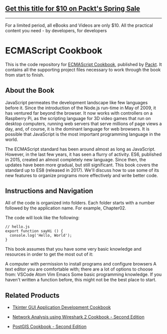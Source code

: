 ## [Get this title for $10 on Packt's Spring Sale](https://www.packt.com/B09047?utm_source=github&utm_medium=packt-github-repo&utm_campaign=spring_10_dollar_2022)
-----
For a limited period, all eBooks and Videos are only $10. All the practical content you need \- by developers, for developers

# ECMAScript Cookbook
This is the code repository for [ECMAScript Cookbook](https://www.packtpub.com/web-development/ecmascript-cookbook?utm_source=github&utm_medium=repository&utm_campaign=9781788628174), published by [Packt](https://www.packtpub.com/?utm_source=github). It contains all the supporting project files necessary to work through the book from start to finish.
## About the Book
JavaScript permeates the development landscape like few languages before it. Since the introduction of the Node.js run-time in May of 2009, it has ventured far beyond the browser. It now works with controllers on a Raspberry Pi, as the scripting language for 3D video games that run on desktop computers, running web servers that serve millions of page views a day, and, of course, it is the dominant language for web browsers. It is possible that JavaScript is the most important programming language in the world.

The ECMAScript standard has been around almost as long as JavaScript. However, in the last few years, it has seen a flurry of activity. ES6, published in 2015, created an almost completely new language. Since then, the updates have been more gradual, but still significant. This book covers the standard up to ES8 (released in 2017). We'll discuss how to use some of its new features to organize programs more effectively and write better code.
## Instructions and Navigation
All of the code is organized into folders. Each folder starts with a number followed by the application name. For example, Chapter02.



The code will look like the following:
```
// hello.js 
export function sayHi () { 
  console.log('Hello, World'); 
} 
```

This book assumes that you have some very basic knowledge and resources in order to get the most out of it:

A computer with permission to install programs and configure browsers
A text editor you are comfortable with; there are a lot of options to choose from:
VSCode
Atom
Vim
Emacs
Some basic programming knowledge. If you haven't written a function before, this might not be the best place to start.

## Related Products
* [Tkinter GUI Application Development Cookbook](https://www.packtpub.com/web-development/tkinter-gui-application-development-cookbook?utm_source=github&utm_medium=repository&utm_campaign=9781788622301)

* [Network Analysis using Wireshark 2 Cookbook - Second Edition](https://www.packtpub.com/networking-and-servers/network-analysis-using-wireshark-2-cookbook-second-edition?utm_source=github&utm_medium=repository&utm_campaign=9781786461674)

* [PostGIS Cookbook - Second Edition](https://www.packtpub.com/application-development/postgis-cookbook-second-edition?utm_source=github&utm_medium=repository&utm_campaign=9781788299329)

